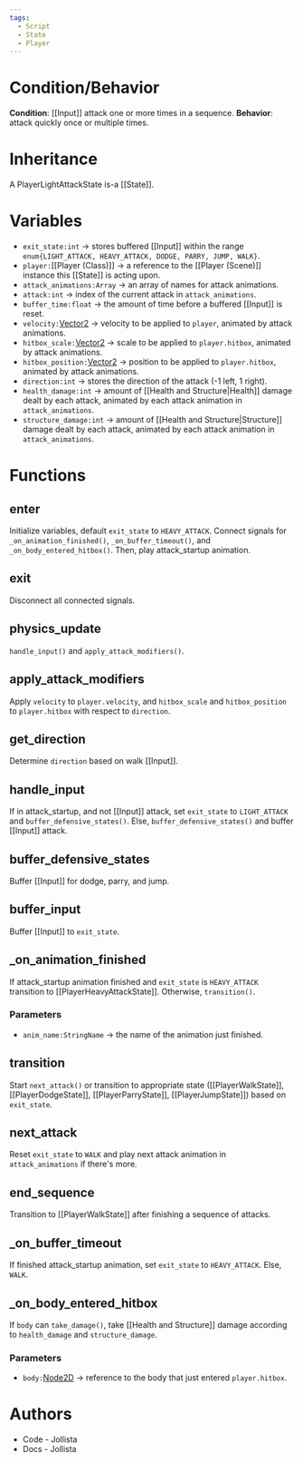 ```yaml
---
tags:
  - Script
  - State
  - Player
---
```

# Condition/Behavior
**Condition**: [[Input]] attack one or more times in a sequence.
**Behavior**: attack quickly once or multiple times.
# Inheritance
A PlayerLightAttackState is-a [[State]].
# Variables
- `exit_state:int` -> stores buffered [[Input]] within the range `enum{LIGHT_ATTACK, HEAVY_ATTACK, DODGE, PARRY, JUMP, WALK}`.
- `player:`[[Player (Class)]] -> a reference to the [[Player (Scene)]] instance this [[State]] is acting upon.
- `attack_animations:Array` -> an array of names for attack animations.
- `attack:int` -> index of the current attack in `attack_animations`.
- `buffer_time:float` -> the amount of time before a buffered [[Input]] is reset.
- `velocity:`[Vector2](https://docs.godotengine.org/en/stable/classes/class_vector2.html) -> velocity to be applied to `player`, animated by attack animations.
- `hitbox_scale:`[Vector2](https://docs.godotengine.org/en/stable/classes/class_vector2.html) -> scale to be applied to `player.hitbox`, animated by attack animations.
- `hitbox_position:`[Vector2](https://docs.godotengine.org/en/stable/classes/class_vector2.html) -> position to be applied to `player.hitbox`, animated by attack animations.
- `direction:int` -> stores the direction of the attack (-1 left, 1 right).
- `health_damage:int` -> amount of [[Health and Structure|Health]] damage dealt by each attack, animated by each attack animation in `attack_animations`.
- `structure_damage:int` -> amount of [[Health and Structure|Structure]] damage dealt by each attack, animated by each attack animation in `attack_animations`.
# Functions
## enter
Initialize variables, default `exit_state` to `HEAVY_ATTACK`. Connect signals for `_on_animation_finished()`, `_on_buffer_timeout()`, and `_on_body_entered_hitbox()`. Then, play attack\_startup animation.
## exit
Disconnect all connected signals.
## physics_update
`handle_input()` and `apply_attack_modifiers()`.
## apply\_attack\_modifiers
Apply `velocity` to `player.velocity`, and `hitbox_scale` and `hitbox_position` to `player.hitbox` with respect to `direction`.
## get_direction
Determine `direction` based on walk [[Input]].
## handle_input
If in attack\_startup, and not [[Input]] attack, set `exit_state` to `LIGHT_ATTACK` and `buffer_defensive_states()`. Else, `buffer_defensive_states()` and buffer [[Input]] attack.
## buffer_defensive_states
Buffer [[Input]] for dodge, parry, and jump.
## buffer_input
Buffer [[Input]] to `exit_state`.
## \_on\_animation\_finished
If attack\_startup animation finished and `exit_state` is `HEAVY_ATTACK` transition to [[PlayerHeavyAttackState]]. Otherwise, `transition()`.
### Parameters
- `anim_name:StringName` -> the name of the animation just finished.
## transition
Start `next_attack()` or transition to appropriate state ([[PlayerWalkState]], [[PlayerDodgeState]], [[PlayerParryState]], [[PlayerJumpState]]) based on `exit_state`.
## next\_attack
Reset `exit_state` to `WALK` and play next attack animation in `attack_animations` if there's more.
## end\_sequence
Transition to [[PlayerWalkState]] after finishing a sequence of attacks.
## \_on\_buffer\_timeout
If finished attack\_startup animation, set `exit_state` to `HEAVY_ATTACK`. Else, `WALK`.
## \_on\_body\_entered\_hitbox
If `body` can `take_damage()`, take [[Health and Structure]] damage according to `health_damage` and `structure_damage`.
### Parameters
- `body:`[Node2D](https://docs.godotengine.org/en/stable/classes/class_node2d.html) -> reference to the body that just entered `player.hitbox`.
# Authors
- Code - Jollista
- Docs - Jollista